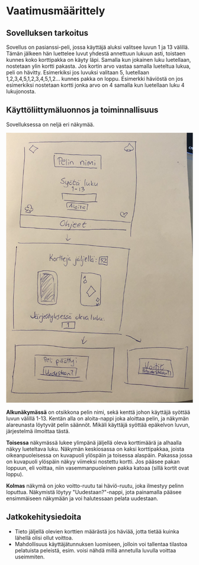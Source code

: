 # Vaatimusmäärittely

## Sovelluksen tarkoitus
Sovellus on pasianssi-peli, jossa käyttäjä aluksi valitsee luvun 1 ja 13 välillä.
Tämän jälkeen hän luettelee luvut yhdestä annettuun lukuun asti, toistaen kunnes koko
korttipakka on käyty läpi. Samalla kun jokainen luku luetellaan, nostetaan ylin kortti 
pakasta. Jos kortin arvo vastaa samalla lueteltua lukua, peli on hävitty. Esimerkiksi jos
luvuksi valitaan 5, luetellaan 1,2,3,4,5,1,2,3,4,5,1,2... kunnes pakka on loppu. Esimerkki häviöstä 
on jos esimerkiksi nostetaan kortti jonka arvo on 4 samalla kun luetellaan luku 4 lukujonosta. 

## Käyttöliittymäluonnos ja toiminnallisuus
Sovelluksessa on neljä eri näkymää.

![alt text](https://github.com/hagstr/Ohjelmistotekniikka/blob/master/laskarit/IMG_0451.jpg)

 **Alkunäkymässä** on otsikkona pelin nimi, sekä kenttä johon käyttäjä
syöttää luvun välillä 1-13. Kentän alla on aloita-nappi joka aloittaa pelin, ja näkymän alareunasta
löytyvät pelin säännöt. Mikäli käyttäjä syöttää epäkelvon luvun, järjestelmä ilmoittaa tästä. 

**Toisessa** näkymässä lukee ylimpänä jäljellä oleva korttimäärä ja alhaalla näkyy lueteltava luku. 
Näkymän keskiosassa on kaksi korttipakkaa, joista oikeanpuoleisessa on kuvapuoli ylöspäin ja toisessa alaspäin.
Pakassa jossa on kuvapuoli ylöspäin näkyy viimeksi nostettu kortti. Jos pääsee pakan loppuun, eli
voittaa, niin vasemmanpuoleinen pakka katoaa (sillä kortit ovat loppu).

**Kolmas** näkymä on joko voitto-ruutu tai häviö-ruutu, joka ilmestyy pelinn loputtua. Näkymistä löytyy
"Uudestaan?"-nappi, jota painamalla pääsee ensimmäiseen näkymään ja voi halutessaan pelata uudestaan. 

## Jatkokehitysiedoita
* Tieto jäljellä olevien korttien määrästä jos häviää, jotta tietää kuinka lähellä olisi ollut voittoa. 
* Mahdollisuus käyttäjätunnuksen luomiseen, jolloin voi tallentaa tilastoa pelatuista peleistä, esim. voisi
nähdä millä annetulla luvulla voittaa useimmiten. 
